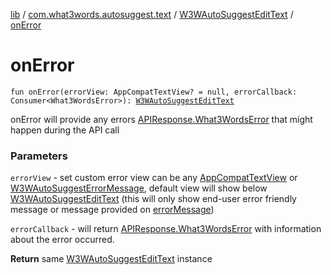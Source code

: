 [lib](../../index.md) / [com.what3words.autosuggest.text](../index.md) / [W3WAutoSuggestEditText](index.md) / [onError](./on-error.md)

# onError

`fun onError(errorView: AppCompatTextView? = null, errorCallback: Consumer<What3WordsError>): `[`W3WAutoSuggestEditText`](index.md)

onError will provide any errors [APIResponse.What3WordsError](#) that might happen during the API call

### Parameters

`errorView` - set custom error view can be any [AppCompatTextView](#) or [W3WAutoSuggestErrorMessage](../../com.what3words.autosuggest.error/-w3-w-auto-suggest-error-message/index.md), default view will show below [W3WAutoSuggestEditText](index.md) (this will only show end-user error friendly message or message provided on [errorMessage](error-message.md))

`errorCallback` - will return [APIResponse.What3WordsError](#) with information about the error occurred.

**Return**
same [W3WAutoSuggestEditText](index.md) instance

